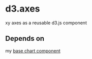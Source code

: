 d3.axes
=======

xy axes as a reusable d3.js component


Depends on
----------

my [base chart component](https://github.com/Enucatl/d3.base.chart)

